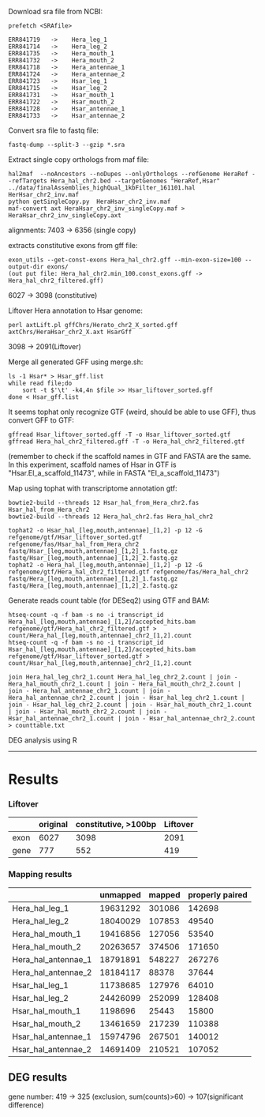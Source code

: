 Download sra file from NCBI:

    prefetch <SRAfile>

    ERR841719   ->    Hera_leg_1
    ERR841714   ->    Hera_leg_2
    ERR841735   ->    Hera_mouth_1
    ERR841732   ->    Hera_mouth_2
    ERR841718   ->    Hera_antennae_1
    ERR841724   ->    Hera_antennae_2
    ERR841723   ->    Hsar_leg_1
    ERR841715   ->    Hsar_leg_2
    ERR841731   ->    Hsar_mouth_1
    ERR841722   ->    Hsar_mouth_2
    ERR841728   ->    Hsar_antennae_1
    ERR841733   ->    Hsar_antennae_2

Convert sra file to fastq file:
    
    fastq-dump --split-3 --gzip *.sra

Extract single copy orthologs from maf file:

    hal2maf  --noAncestors --noDupes --onlyOrthologs --refGenome HeraRef --refTargets Hera_hal_chr2.bed --targetGenomes "HeraRef,Hsar" ../data/finalAssemblies_highQual_1kbFilter_161101.hal HerHsar_chr2_inv.maf
    python getSingleCopy.py  HeraHsar_chr2_inv.maf
    maf-convert axt HeraHsar_chr2_inv_singleCopy.maf > HeraHsar_chr2_inv_singleCopy.axt

alignments: 7403 -> 6356 (single copy)

extracts constitutive exons from gff file:

    exon_utils --get-const-exons Hera_hal_chr2.gff --min-exon-size=100 --output-dir exons/
    (out put file: Hera_hal_chr2.min_100.const_exons.gff -> Hera_hal_chr2_filtered.gff)

6027  -> 3098 (constitutive)

Liftover Hera annotation to Hsar genome:

    perl axtLift.pl gffChrs/Herato_chr2_X_sorted.gff axtChrs/HeraHsar_chr2_X.axt HsarGff

3098 -> 2091(Liftover)

Merge all generated GFF using merge.sh:

    ls -1 Hsar* > Hsar_gff.list
    while read file;do
        sort -t $'\t' -k4,4n $file >> Hsar_liftover_sorted.gff
    done < Hsar_gff.list
    
It seems tophat only recognize GTF (weird, should be able to use GFF), thus convert GFF to GTF:

    gffread Hsar_liftover_sorted.gff -T -o Hsar_liftover_sorted.gtf
    gffread Hera_hal_chr2_filtered.gff -T -o Hera_hal_chr2_filtered.gtf

(remember to check if the scaffold names in GTF and FASTA are the same. In this experiment, scaffold names of Hsar in GTF is "Hsar.EI_a_scaffold_11473", while in FASTA "EI_a_scaffold_11473")

Map using tophat with transcriptome annotation gtf:

    bowtie2-build --threads 12 Hsar_hal_from_Hera_chr2.fas Hsar_hal_from_Hera_chr2
    bowtie2-build --threads 12 Hera_hal_chr2.fas Hera_hal_chr2
    
    tophat2 -o Hsar_hal_[leg,mouth,antennae]_[1,2] -p 12 -G refgenome/gtf/Hsar_liftover_sorted.gtf refgenome/fas/Hsar_hal_from_Hera_chr2 fastq/Hsar_[leg,mouth,antennae]_[1,2]_1.fastq.gz fastq/Hsar_[leg,mouth,antennae]_[1,2]_2.fastq.gz
    tophat2 -o Hera_hal_[leg,mouth,antennae]_[1,2] -p 12 -G refgenome/gtf/Hera_hal_chr2_filtered.gtf refgenome/fas/Hera_hal_chr2 fastq/Hera_[leg,mouth,antennae]_[1,2]_1.fastq.gz fastq/Hera_[leg,mouth,antennae]_[1,2]_2.fastq.gz 

Generate reads count table (for DESeq2) using GTF and BAM:

    htseq-count -q -f bam -s no -i transcript_id Hera_hal_[leg,mouth,antennae]_[1,2]/accepted_hits.bam refgenome/gtf/Hera_hal_chr2_filtered.gtf > count/Hera_hal_[leg,mouth,antennae]_chr2_[1,2].count
    htseq-count -q -f bam -s no -i transcript_id Hsar_hal_[leg,mouth,antennae]_[1,2]/accepted_hits.bam refgenome/gtf/Hsar_liftover_sorted.gtf > count/Hsar_hal_[leg,mouth,antennae]_chr2_[1,2].count
    
    join Hera_hal_leg_chr2_1.count Hera_hal_leg_chr2_2.count | join - Hera_hal_mouth_chr2_1.count | join - Hera_hal_mouth_chr2_2.count | join - Hera_hal_antennae_chr2_1.count | join - Hera_hal_antennae_chr2_2.count | join - Hsar_hal_leg_chr2_1.count | join - Hsar_hal_leg_chr2_2.count | join - Hsar_hal_mouth_chr2_1.count | join - Hsar_hal_mouth_chr2_2.count | join - Hsar_hal_antennae_chr2_1.count | join - Hsar_hal_antennae_chr2_2.count > counttable.txt
    
    
DEG analysis using R

-------------------------
# Results

### Liftover

| | original | constitutive, >100bp | Liftover |
| - | - | - | - |
| exon | 6027 | 3098 | 2091 |
| gene | 777 | 552 | 419 |


### Mapping results

|                     |  unmapped |  mapped | properly paired |
|           -         |  -        |    -    |   -    |
| Hera_hal_leg_1      | 19631292  | 301086  | 142698 |
| Hera_hal_leg_2      | 18040029  | 107853  | 49540  |
| Hera_hal_mouth_1    | 19416856  | 127056  | 53540  |
| Hera_hal_mouth_2    | 20263657  | 374506  | 171650 |
| Hera_hal_antennae_1 | 18791891  | 548227  | 267276 |
| Hera_hal_antennae_2 | 18184117  | 88378   | 37644  |
| Hsar_hal_leg_1      | 11738685  | 127976  | 64010  |
| Hsar_hal_leg_2      | 24426099  | 252099  | 128408 |
| Hsar_hal_mouth_1    | 1198696   | 25443   | 15800  |
| Hsar_hal_mouth_2    | 13461659  | 217239  | 110388 |
| Hsar_hal_antennae_1 | 15974796  | 267501  | 140012 |
| Hsar_hal_antennae_2 | 14691409  | 210521  | 107052 |


## DEG results

gene number: 419 -> 325 (exclusion, sum(counts)>60) -> 107(significant difference) 



